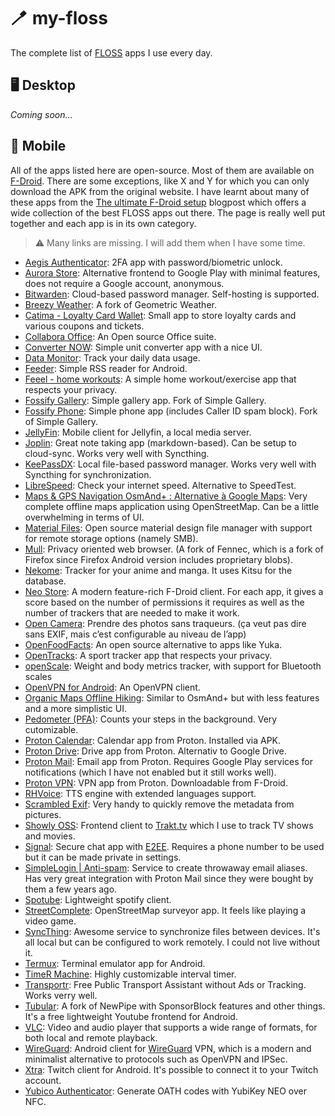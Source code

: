 # 🪥 my-floss

The complete list of [FLOSS](https://wikipedia.org/wiki/Free_and_open-source_software) apps I use every day.

## 🖥️ Desktop

*Coming soon...*

## 📱 Mobile

All of the apps listed here are open-source. Most of them are available on [F-Droid](https://f-droid.org/).
There are some exceptions, like X and Y for which you can only download the APK from the original website.
I have learnt about many of these apps from the [The ultimate F-Droid setup](https://alternativeto.net/lists/28655/the-ultimate-f-droid-setup/) blogpost which offers a wide collection of the best FLOSS apps out there. The page is really well put together and each app is in its own category.

>⚠️ Many links are missing. I will add them when I have some time.

- [Aegis Authenticator](https://github.com/beemdevelopment/Aegis): 2FA app with password/biometric unlock.
- [Aurora Store](https://gitlab.com/AuroraOSS/AuroraStore): Alternative frontend to Google Play with minimal features, does not require a Google account, anonymous.
- [Bitwarden](https://github.com/bitwarden): Cloud-based password manager. Self-hosting is supported.
- [Breezy Weather](https://github.com/breezy-weather/breezy-weather): A fork of Geometric Weather.
- [Catima - Loyalty Card Wallet](): Small app to store loyalty cards and various coupons and tickets.
- [Collabora Office](): An Open source Office suite.
- [Converter NOW](https://github.com/ferraridamiano/ConverterNOW): Simple unit converter app with a nice UI.
- [Data Monitor](https://github.com/itsdrnoob/DataMonitor): Track your daily data usage.
- [Feeder](https://github.com/spacecowboy/Feeder): Simple RSS reader for Android.
- [Feeel - home workouts](): A simple home workout/exercise app that respects your privacy.
- [Fossify Gallery](): Simple gallery app. Fork of Simple Gallery.
- [Fossify Phone](): Simple phone app (includes Caller ID spam block). Fork of Simple Gallery.
- [JellyFin](): Mobile client for Jellyfin, a local media server.
- [Joplin](): Great note taking app (markdown-based). Can be setup to cloud-sync. Works very well with Syncthing.
- [KeePassDX](): Local file-based password manager. Works very well with Syncthing for synchronization.
- [LibreSpeed](): Check your internet speed. Alternative to SpeedTest.
- [Maps & GPS Navigation OsmAnd+ : Alternative à Google Maps](): Very complete offline maps application using OpenStreetMap. Can be a little overwhelming in terms of UI.
- [Material Files](): Open source material design file manager with support for remote storage options (namely SMB).
- [Mull](): Privacy oriented web browser. (A fork of Fennec, which is a fork of Firefox since Firefox Android version includes proprietary blobs).
- [Nekome](): Tracker for your anime and manga. It uses Kitsu for the database.
- [Neo Store](): A modern feature-rich F-Droid client. For each app, it gives a score based on the number of permissions it requires as well as the number of trackers that are needed to make it work.
- [Open Camera](): Prendre des photos sans traqueurs. (ça veut pas dire sans EXIF, mais c’est configurable au niveau de l’app)
- [OpenFoodFacts](): An open source alternative to apps like Yuka.
- [OpenTracks](): A sport tracker app that respects your privacy.
- [openScale](): Weight and body metrics tracker, with support for Bluetooth scales
- [OpenVPN for Android](): An OpenVPN client.
- [Organic Maps Offline Hiking](): Similar to OsmAnd+ but with less features and a more simplistic UI.
- [Pedometer (PFA)](): Counts your steps in the background. Very cutomizable.
- [Proton Calendar](): Calendar app from Proton. Installed via APK.
- [Proton Drive](): Drive app from Proton. Alternativ to Google Drive.
- [Proton Mail](): Email app from Proton. Requires Google Play services for notifications (which I have not enabled but it still works well).
- [Proton VPN](): VPN app from Proton. Downloadable from F-Droid.
- [RHVoice](): TTS engine with extended languages support.
- [Scrambled Exif](): Very handy to quickly remove the metadata from pictures.
- [Showly OSS](): Frontend client to [Trakt.tv](http://trakt.tv/) which I use to track TV shows and movies.
- [Signal](): Secure chat app with [E2EE](https://en.wikipedia.org/wiki/End-to-end_encryption). Requires a phone number to be used but it can be made private in settings.
- [SimpleLogin | Anti-spam](): Service to create throwaway email aliases. Has very great integration with Proton Mail since they were bought by them a few years ago.
- [Spotube](): Lightweight spotify client.
- [StreetComplete](): OpenStreetMap surveyor app. It feels like playing a video game.
- [SyncThing](): Awesome service to synchronize files between devices. It's all local but can be configured to work remotely. I could not live without it.
- [Termux](https://github.com/termux/termux-app): Terminal emulator app for Android.
- [TimeR Machine](): Highly customizable interval timer.
- [Transportr](https://github.com/grote/Transportr): Free Public Transport Assistant without Ads or Tracking. Works verry well.
- [Tubular](): A fork of NewPipe with SponsorBlock features and other things. It's a free lightweight Youtube frontend for Android.
- [VLC](https://github.com/videolan/vlc): Video and audio player that supports a wide range of formats, for both local and remote playback.
- [WireGuard](https://github.com/WireGuard/wireguard-android): Android client for [WireGuard](https://www.wireguard.com/) VPN, which is a modern and minimalist alternative to protocols such as OpenVPN and IPSec.
- [Xtra](https://github.com/AndreyAsadchy/Xtra): Twitch client for Android. It's possible to connect it to your Twitch account.
- [Yubico Authenticator](): Generate OATH codes with YubiKey NEO over NFC.
